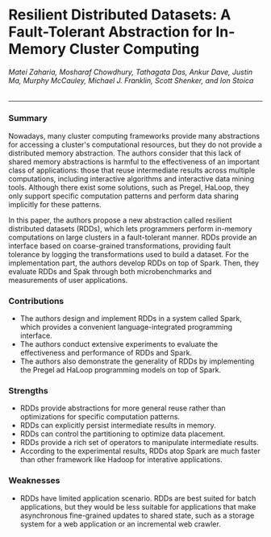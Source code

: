 Resilient Distributed Datasets: A Fault-Tolerant Abstraction for In-Memory Cluster Computing
===

###### Matei Zaharia, Mosharaf Chowdhury, Tathagata Das, Ankur Dave, Justin Ma, Murphy McCauley, Michael J. Franklin, Scott Shenker, and Ion Stoica

---

### Summary

Nowadays, many cluster computing frameworks provide many abstractions for accessing a cluster's computational resources, but they do not provide a distributed memory abstraction. The authors consider that this lack of shared memory abstractions is harmful to the effectiveness of an important class of applications: those that reuse intermediate results across multiple computations, including interactive algorithms and interactive data mining tools. Although there exist some solutions, such as Pregel, HaLoop, they only support specific computation patterns and perform data sharing implicitly for these patterns.

In this paper, the authors propose a new abstraction called resilient distributed datasets (RDDs), which lets programmers perform in-memory computations on large clusters in a fault-tolerant manner. RDDs provide an interface based on coarse-grained transformations, providing fault tolerance by logging the transformations used to build a dataset. For the implementation part, the authors develop RDDs on top of Spark. Then, they evaluate RDDs and Spak through both microbenchmarks and measurements of user applications.


### Contributions

- The authors design and implement RDDs in a system called Spark, which provides a convenient language-integrated programming interface.
- The authors conduct extensive experiments to evaluate the effectiveness and performance of RDDs and Spark.
- The authors also demonstrate the generality of RDDs by implementing the Pregel ad HaLoop programming models on top of Spark.

### Strengths

- RDDs provide abstractions for more general reuse rather than optimizations for specific computation patterns.
- RDDs can explicitly persist intermediate results in memory.
- RDDs can control the partitioning to optimize data placement.
- RDDs provide a rich set of operators to manipulate intermediate results.
- According to the experimental results, RDDs atop Spark are much faster than other framework like Hadoop for interative applications.

### Weaknesses

- RDDs have limited application scenario. RDDs are best suited for batch applications, but they would be less suitable for applications that make asynchronous fine-grained updates to shared state, such as a storage system for a web application or an incremental web crawler.
